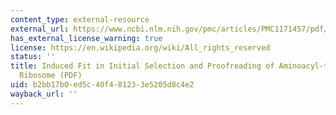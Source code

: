 ```yaml
---
content_type: external-resource
external_url: https://www.ncbi.nlm.nih.gov/pmc/articles/PMC1171457/pdf/003800.pdf
has_external_license_warning: true
license: https://en.wikipedia.org/wiki/All_rights_reserved
status: ''
title: Induced Fit in Initial Selection and Proofreading of Aminoacyl-tRNA on the
  Ribosome (PDF)
uid: b2bb17b0-ed5c-40f4-8123-3e5205d8c4e2
wayback_url: ''
---
```

